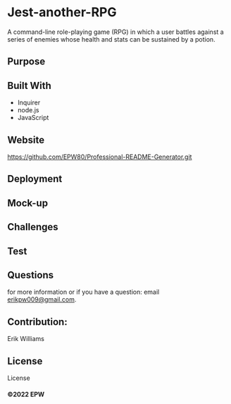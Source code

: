 # Jest-another-RPG
A command-line role-playing game (RPG) in which a user battles against a series of enemies whose health and stats can be sustained by a potion.

## Purpose


## Built With
* Inquirer
* node.js
* JavaScript

## Website
https://github.com/EPW80/Professional-README-Generator.git


## Deployment
<!-- https://github.com/EPW80/Book-Search/deployments/activity_log?environment=github-pages -->

## Mock-up

<!-- ![Book-Search: Erik Williams](/assets/images/projectPhoto.jpg)
![Book-Search: Erik Williams](/assets/images/projectPhoto2.jpg) -->

## Challenges 

## Test

## Questions
for more information or if you have a question: email [erikpw009@gmail.com](erikpw009@gmail.com).


## Contribution:
Erik Williams


## License
License

#### ©️2022 EPW